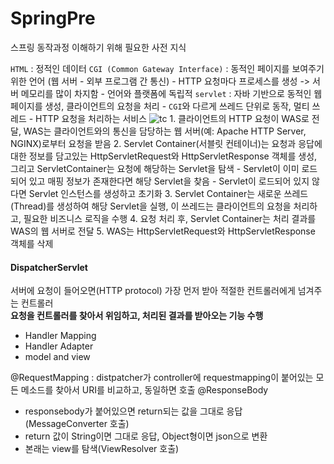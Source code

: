 # SpringPre
스프링 동작과정 이해하기 위해 필요한 사전 지식

`HTML` : 정적인 데이터
`CGI (Common Gateway Interface)` : 동적인 페이지를 보여주기 위한 언어 (웹 서버 - 외부 프로그램 간 통신)
    - HTTP 요청마다 프로세스를 생성 -> 서버 메모리를 많이 차지함
    - 언어와 플랫폼에 독립적
`servlet` : 자바 기반으로 동적인 웹 페이지를 생성, 클라이언트의 요청을 처리
    - `CGI`와 다르게 쓰레드 단위로 동작, 멀티 쓰레드
    - HTTP 요청을 처리하는 서비스
![tc](https://github.com/dali186/SilkPockets/assets/51067466/37724127-0bf4-4843-af7e-e3005bf6d4fb)
    1. 클라이언트의 HTTP 요청이 WAS로 전달, WAS는 클라이언트와의 통신을 담당하는 웹 서버(예: Apache HTTP Server, NGINX)로부터 요청을 받음
    2. Servlet Container(서블릿 컨테이너)는 요청과 응답에 대한 정보를 담고있는 HttpServletRequest와 HttpServletResponse 객체를 생성, 그리고 ServletContainer는 요청에 해당하는 Servlet을 탐색
        - Servlet이 이미 로드되어 있고 매핑 정보가 존재한다면 해당 Servlet을 찾음
        - Servlet이 로드되어 있지 않다면 Servlet 인스턴스를 생성하고 초기화
    3. Servlet Container는 새로운 쓰레드(Thread)를 생성하여 해당 Servlet을 실행, 이 쓰레드는 클라이언트의 요청을 처리하고, 필요한 비즈니스 로직을 수행
    4. 요청 처리 후, Servlet Container는 처리 결과를 WAS의 웹 서버로 전달
    5. WAS는 HttpServletRequest와 HttpServletResponse 객체를 삭제

#### DispatcherServlet 
서버에 요청이 들어오면(HTTP protocol) 가장 먼저 받아 적절한 컨트롤러에게 넘겨주는 컨트롤러       
__요청을 컨트롤러를 찾아서 위임하고, 처리된 결과를 받아오는 기능 수행__
- Handler Mapping 
- Handler Adapter
- model and view


@RequestMapping : distpatcher가 controller에 requestmapping이 붙어있는 모든 메소드를 찾아서 URI를 비교하고, 동일하면 호출
@ResponseBody
- responsebody가 붙어있으면 return되는 값을 그대로 응답 (MessageConverter 호출)
- return 값이 String이면 그대로 응답, Object형이면 json으로 변환
- 본래는 view를 탐색(ViewResolver 호출)

